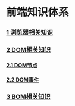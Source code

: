 # 前端知识体系



### [1 浏览器相关知识](study/frontend/browser.md)
### [2 DOM相关知识](study/frontend/dom/)
#### [2.1 DOM节点](study/frontend/dom/node.md)
#### [2.2 DOM事件](study/frontend/dom/event.md)
### [3 BOM相关知识](study/frontend/bom.md)


